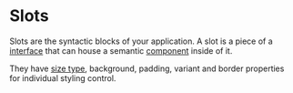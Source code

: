# Slots

Slots are the syntactic blocks of your application. A slot is a piece of a [interface](../interfaces/) that can house a semantic [component](../elements/) inside of it.

They have [size type](sizes.md), background, padding, variant and border properties for individual styling control.

